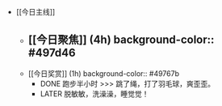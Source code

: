 - [[今日主线]]
	- [[今日聚焦]] (4h)
	  background-color:: #497d46
		-
	- [[今日奖赏]] (1h)
	  background-color:: #49767b
		- DONE 跑步半小时 >>> 跳了绳，打了羽毛球，爽歪歪。
		- LATER 脱敏敏，洗澡澡，睡觉觉！
